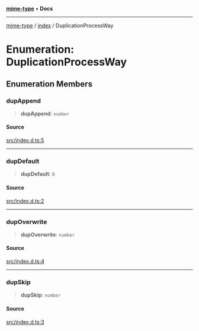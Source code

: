 [**mime-type**](../../README.md) • **Docs**

***

[mime-type](../../modules.md) / [index](../README.md) / DuplicationProcessWay

# Enumeration: DuplicationProcessWay

## Enumeration Members

### dupAppend

> **dupAppend**: `number`

#### Source

[src/index.d.ts:5](https://github.com/snowyu/mime-type.js/blob/993710d692f105a532366fda656e1c006bb9b805/src/index.d.ts#L5)

***

### dupDefault

> **dupDefault**: `0`

#### Source

[src/index.d.ts:2](https://github.com/snowyu/mime-type.js/blob/993710d692f105a532366fda656e1c006bb9b805/src/index.d.ts#L2)

***

### dupOverwrite

> **dupOverwrite**: `number`

#### Source

[src/index.d.ts:4](https://github.com/snowyu/mime-type.js/blob/993710d692f105a532366fda656e1c006bb9b805/src/index.d.ts#L4)

***

### dupSkip

> **dupSkip**: `number`

#### Source

[src/index.d.ts:3](https://github.com/snowyu/mime-type.js/blob/993710d692f105a532366fda656e1c006bb9b805/src/index.d.ts#L3)

